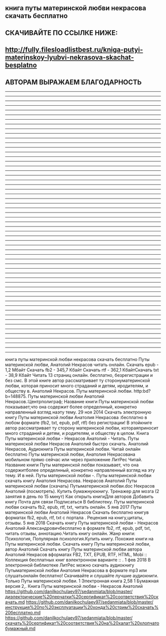 книга путы материнской любви некрасова скачать бесплатно
--------------------------------------------------
СКАЧИВАЙТЕ ПО ССЫЛКЕ НИЖЕ:
--------------------------------------------------
http://fully.filesloadlistbest.ru/kniga-putyi-materinskoy-lyubvi-nekrasova-skachat-besplatno
--------------------------------------------------
АВТОРАМ ВЫРАЖАЕМ БЛАГОДАРНОСТЬ
--------------------------------------------------
--------------------------------------------------
--------------------------------------------------
--------------------------------------------------
--------------------------------------------------
--------------------------------------------------
--------------------------------------------------
--------------------------------------------------
--------------------------------------------------
--------------------------------------------------
--------------------------------------------------
--------------------------------------------------
--------------------------------------------------
--------------------------------------------------
--------------------------------------------------
--------------------------------------------------
--------------------------------------------------
--------------------------------------------------
--------------------------------------------------
--------------------------------------------------
--------------------------------------------------
--------------------------------------------------
--------------------------------------------------
--------------------------------------------------
--------------------------------------------------
--------------------------------------------------
--------------------------------------------------
--------------------------------------------------
--------------------------------------------------
--------------------------------------------------
--------------------------------------------------
--------------------------------------------------
--------------------------------------------------
--------------------------------------------------
--------------------------------------------------
--------------------------------------------------
--------------------------------------------------
--------------------------------------------------
--------------------------------------------------
--------------------------------------------------
--------------------------------------------------
--------------------------------------------------
--------------------------------------------------
--------------------------------------------------
--------------------------------------------------
--------------------------------------------------
--------------------------------------------------
--------------------------------------------------
--------------------------------------------------
--------------------------------------------------
--------------------------------------------------
--------------------------------------------------
--------------------------------------------------
--------------------------------------------------
--------------------------------------------------
--------------------------------------------------
--------------------------------------------------
--------------------------------------------------
книга путы материнской любви некрасова скачать бесплатно Путы материнской любви, Анатолий Некрасов  читать онлайн. Cкачать epub - 1,2 Мбайт Cкачать fb2 - 345,7 Кбайт Cкачать rtf - 362,1 КбайтCкачать txt - 38,9 Кбайт Читать 13 страниц онлайн. бесплатно, безрегистрации и без смс. В этой книге автор рассматривает ту сторонуматеринской любви, которая приносит много страданий и детям, иродителям, и обществу в. Анатолий Некрасов. Путы материнской любви.  http:bd?b=148875. Путы материнской любви  Анатолий Некрасов.:Центрполиграф;  Название книги Путы материнской любви показывает,что она содержит более определнный, конкретно направленный взгляд наэту тему. 29 ноя 2014  Скачать электронную книгу Путы материнской любви Анатолия Некрасова :бесплатно в любом формате (fb2, txt, epub, pdf, rtf) без регистрации! В этойкниге автор рассматривает ту сторону материнской любви, котораяприносит много страданий и детям, и родителям, и обществу в целом. Книга Путы материнской любви - Некрасов Анатолий - Читать. Путы материнской любви  Некрасов Анатолий  быстро скачать. Анатолий Некрасов, Аудиокнига Путы материнской любви. Читай онлайн бесплатно Путы материнской любви, Анатолия Некрасована мобильном прямо сейчас или через приложение ЛитРес Читай. Название книги Путы материнской любви показывает, что она содержитболее определнный, конкретно направленный взгляд на эту тему. И в ней. Путы материнской любви -. Путы материнской любви скачать книгу Анатолия Некрасова. Некрасов Анатолий  Путы материнской любви (скачать)  Путыматеринской любви.doc  Некрасов Анатолий (посмотреть). Купить бумажнуюкнигу. Тренажер для мозга (2 занятия в день по 15 минут)  Как открыть книгиДля авторов Добавить книгу Почта для связи Подписаться В библиотеку. Путы материнской любви скачать fb2, epub, rtf, txt, читать онлайн. 5 янв 2017  Путы материнской любви Анатолий Некрасов  Скачать бесплатно книгув форматах fb2, epub, rtf, txt с портала . Рецензия на книгу,цитаты, отзывы. 5 янв 2018  Скачать книгу Путы материнской любви - Некрасов Анатолий Александровичбесплатно в формате fb2, rtf, epub, pdf, txt, читать отзывы, аннотацию.Читать книгу онлайн. Жанр книги: Психология, Популярная психология.Купить книгу. Похожие книги на Путы материнской любви. Скачать книгу Путы материнской любви, автор Анатолий
Скачать книгу Путы материнской любви автора Анатолий Некрасов вформатах FB2, TXT, EPUB, RTF, HTML, Mobi :: Коллекция бесплатных книг вэлектронном варианте :: . 1 фев 2018  В электронной библиотеке ЛитРес можно скачать аудиокнигу Путыматеринской любви Анатолия Некрасова в формате mp3 или слушатьонлайн бесплатно! Скачивайте и слушайте лучшие аудиокниги. Только Путы материнской любви. 1 Электронная книга 2,58  1 Бумажная версия 2,. Книга Путы материнской любви - Некрасов Анатолий
https://github.com/danilkochulaev97/sedanmiata/blob/master/диэлектрические%20перчатки%20сертификат%20соответствия%20скачать.md
https://github.com/danilkochulaev97/sedanmiata/blob/master/инструкция%20по%20эксплуатации%20хонда%20стрим%20скачать%20бесплатно.md
https://github.com/danilkochulaev97/sedanmiata/blob/master/скачать%20сертификат%20соответствия%20на%20халат%20хлопчатобумажный.md